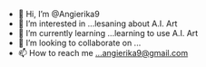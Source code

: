- 👋 Hi, I’m @Angierika9
- 👀 I’m interested in ...lesaning about A.I. Art
- 🌱 I’m currently learning ...learning to use A.I. Art 
- 💞️ I’m looking to collaborate on ...
- 📫 How to reach me ...angierika9@gmail.com

<!---
Angierika9/Angierika9 is a ✨ special ✨ repository because its `README.md` (this file) appears on your GitHub profile.
You can click the Preview link to take a look at your changes.
--->
